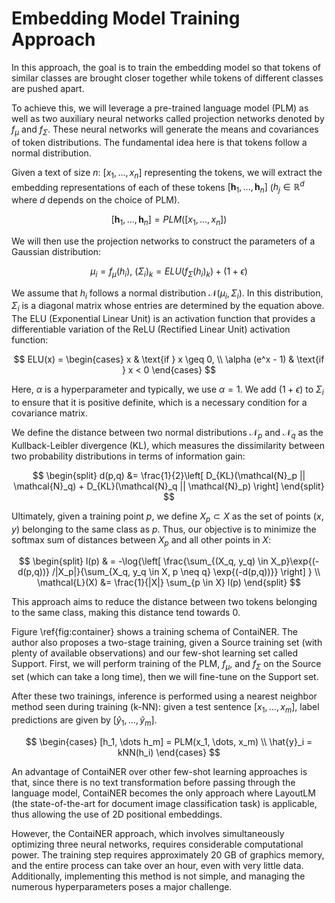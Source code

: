# Embedding Model Training Approach

In this approach, the goal is to train the embedding model so that tokens of similar classes are brought closer together while tokens of different classes are pushed apart.

To achieve this, we will leverage a pre-trained language model (PLM) as well as two auxiliary neural networks called projection networks denoted by $f_\mu$ and $f_\Sigma$. These neural networks will generate the means and covariances of token distributions. The fundamental idea here is that tokens follow a normal distribution.

Given a text of size $n$: $[x_1, \dots, x_n]$ representing the tokens, we will extract the embedding representations of each of these tokens $[\textbf{h}_1, \dots, \textbf{h}_n]$ ($h_j \in \mathbb{R}^d$ where $d$ depends on the choice of PLM).

$$
[\textbf{h}_1, \dots, \textbf{h}_n] = PLM([x_1, \dots, x_n])
$$

We will then use the projection networks to construct the parameters of a Gaussian distribution:

$$
{\mu}_i = f_\mu({h}_i), \ (\Sigma_i)_k = ELU(f_\Sigma(h_i)_k) + (1 + \epsilon)
$$

We assume that $h_i$ follows a normal distribution $\mathcal{N}(\mu_i, \Sigma_i)$. In this distribution, $\Sigma_i$ is a diagonal matrix whose entries are determined by the equation above. The ELU (Exponential Linear Unit) is an activation function that provides a differentiable variation of the ReLU (Rectified Linear Unit) activation function:

$$
ELU(x) = 
\begin{cases}
    x & \text{if } x \geq 0, \\
    \alpha (e^x - 1) & \text{if } x < 0
\end{cases}
$$

Here, $\alpha$ is a hyperparameter and typically, we use $\alpha = 1$. We add $(1 + \epsilon)$ to $\Sigma_i$ to ensure that it is positive definite, which is a necessary condition for a covariance matrix.

We define the distance between two normal distributions $\mathcal{N}_p$ and $\mathcal{N}_q$ as the Kullback-Leibler divergence (KL), which measures the dissimilarity between two probability distributions in terms of information gain:

$$
\begin{split}
    d(p,q) &= \frac{1}{2}\left[ D_{KL}(\mathcal{N}_p || \mathcal{N}_q) + D_{KL}(\mathcal{N}_q || \mathcal{N}_p) \right]
\end{split}
$$

Ultimately, given a training point $p$, we define $X_p \subset X$ as the set of points $(x,y)$ belonging to the same class as $p$. Thus, our objective is to minimize the softmax sum of distances between $X_p$ and all other points in $X$:

$$
\begin{split}
    l(p) & = -\log{\left[
        \frac{\sum_{(X_q, y_q) \in X_p}\exp{(-d(p,q))} /|X_p|}{\sum_{X_q, y_q \in X, p \neq q} \exp{(-d(p,q))}}
        \right]
    } \\
    \mathcal{L}(X)  &= \frac{1}{|X|} \sum_{p \in X} l(p)
\end{split}
$$

This approach aims to reduce the distance between two tokens belonging to the same class, making this distance tend towards $0$.

Figure \ref{fig:container} shows a training schema of ContaiNER. The author also proposes a two-stage training, given a Source training set (with plenty of available observations) and our few-shot learning set called Support. First, we will perform training of the PLM, $f_\mu$, and $f_\Sigma$ on the Source set (which can take a long time), then we will fine-tune on the Support set.

After these two trainings, inference is performed using a nearest neighbor method seen during training (k-NN): given a test sentence $[x_1, \dots, x_m]$, label predictions are given by $[\hat{y}_1, \dots, \hat{y}_m]$.

$$
\begin{cases}
    [h_1, \dots h_m] = PLM(x_1, \dots, x_m) \\
    \hat{y}_i = kNN(h_i)
\end{cases}
$$

An advantage of ContaiNER over other few-shot learning approaches is that, since there is no text transformation before passing through the language model, ContaiNER becomes the only approach where LayoutLM (the state-of-the-art for document image classification task) is applicable, thus allowing the use of 2D positional embeddings.

However, the ContaiNER approach, which involves simultaneously optimizing three neural networks, requires considerable computational power. The training step requires approximately 20 GB of graphics memory, and the entire process can take over an hour, even with very little data. Additionally, implementing this method is not simple, and managing the numerous hyperparameters poses a major challenge.

